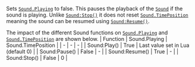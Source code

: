 Sets [`Sound.Playing`](https://create.roblox.com/docs/reference/engine/classes/Sound#Playing) to false. This pauses the playback of the
[`Sound`](https://create.roblox.com/docs/reference/engine/classes/Sound) if the sound is playing. Unlike [`Sound:Stop()`](https://create.roblox.com/docs/reference/engine/classes/Sound#Stop) it does
not reset [`Sound.TimePosition`](https://create.roblox.com/docs/reference/engine/classes/Sound#TimePosition) meaning the sound can be resumed
using [`Sound:Resume()`](https://create.roblox.com/docs/reference/engine/classes/Sound#Resume).

The impact of the different Sound functions on [`Sound.Playing`](https://create.roblox.com/docs/reference/engine/classes/Sound#Playing) and
[`Sound.TimePosition`](https://create.roblox.com/docs/reference/engine/classes/Sound#TimePosition) are shown below.
  | Function | Sound.Playing | Sound.TimePosition |
| - | - | - |
| Sound:Play() | True | Last value set in Lua (default 0) |
| Sound:Pause() | False | - |
| Sound:Resume() | True | - |
| Sound:Stop() | False | 0 |